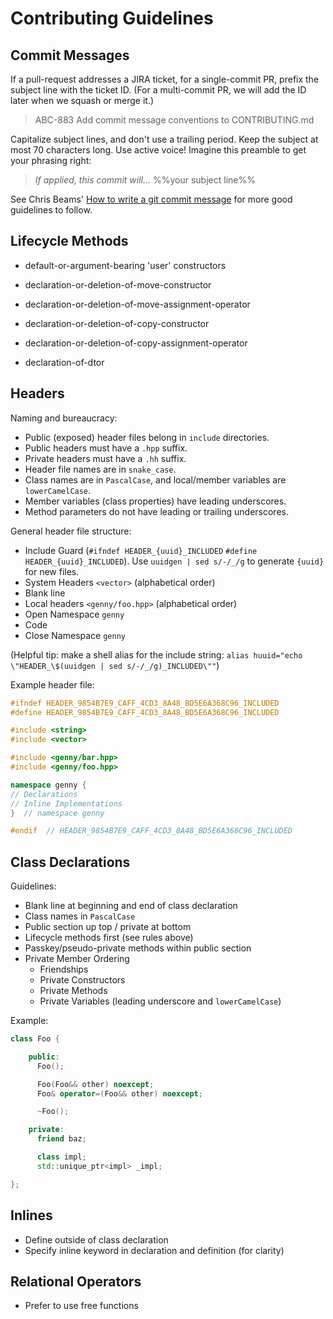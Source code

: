 Contributing Guidelines
=======================

## Commit Messages

If a pull-request addresses a JIRA ticket, for a single-commit PR,
prefix the subject line with the ticket ID. (For a multi-commit PR, we
will add the ID later when we squash or merge it.)

> ABC-883 Add commit message conventions to CONTRIBUTING.md

Capitalize subject lines, and don't use a trailing period. Keep the
subject at most 70 characters long. Use active voice! Imagine this
preamble to get your phrasing right:

> *If applied, this commit will...* %%your subject line%%

See Chris Beams' [How to write a git commit message](b) for more good
guidelines to follow.

## Lifecycle Methods

-   default-or-argument-bearing 'user' constructors

-   declaration-or-deletion-of-move-constructor
-   declaration-or-deletion-of-move-assignment-operator

-   declaration-or-deletion-of-copy-constructor
-   declaration-or-deletion-of-copy-assignment-operator

-   declaration-of-dtor

## Headers

Naming and bureaucracy:

-    Public (exposed) header files belong in `include` directories.
-    Public headers must have a `.hpp` suffix.
-    Private headers must have a `.hh` suffix.
-    Header file names are in `snake_case`.
-    Class names are in `PascalCase`, and local/member variables are `lowerCamelCase`.
-    Member variables (class properties) have leading underscores.
-    Method parameters do not have leading or trailing underscores.

General header file structure:

-   Include Guard (`#ifndef HEADER_{uuid}_INCLUDED` `#define HEADER_{uuid}_INCLUDED`).
    Use `uuidgen | sed s/-/_/g` to generate `{uuid}` for new files.
-   System Headers `<vector>` (alphabetical order)
-   Blank line
-   Local headers `<genny/foo.hpp>` (alphabetical order)
-   Open Namespace `genny`
-   Code
-   Close Namespace `genny`

(Helpful tip: make a shell alias for the include string:
`alias huuid="echo \"HEADER_\$(uuidgen | sed s/-/_/g)_INCLUDED\""`)

Example header file:

```cpp
#ifndef HEADER_9854B7E9_CAFF_4CD3_8A48_BD5E6A368C96_INCLUDED
#define HEADER_9854B7E9_CAFF_4CD3_8A48_BD5E6A368C96_INCLUDED

#include <string>
#include <vector>

#include <genny/bar.hpp>
#include <genny/foo.hpp>

namespace genny {
// Declarations
// Inline Implementations
}  // namespace genny

#endif  // HEADER_9854B7E9_CAFF_4CD3_8A48_BD5E6A368C96_INCLUDED
```

## Class Declarations

Guidelines:

-   Blank line at beginning and end of class declaration
-   Class names in `PascalCase`
-   Public section up top / private at bottom
-   Lifecycle methods first (see rules above)
-   Passkey/pseudo-private methods within public section
-   Private Member Ordering
    -   Friendships
    -   Private Constructors
    -   Private Methods
    -   Private Variables (leading underscore and `lowerCamelCase`)

Example:

```cpp
class Foo {

    public:
      Foo();

      Foo(Foo&& other) noexcept;
      Foo& operator=(Foo&& other) noexcept;

      ~Foo();

    private:
      friend baz;

      class impl;
      std::unique_ptr<impl> _impl;

};
```

## Inlines

-   Define outside of class declaration
-   Specify inline keyword in declaration and definition (for clarity)

## Relational Operators

-   Prefer to use free functions
